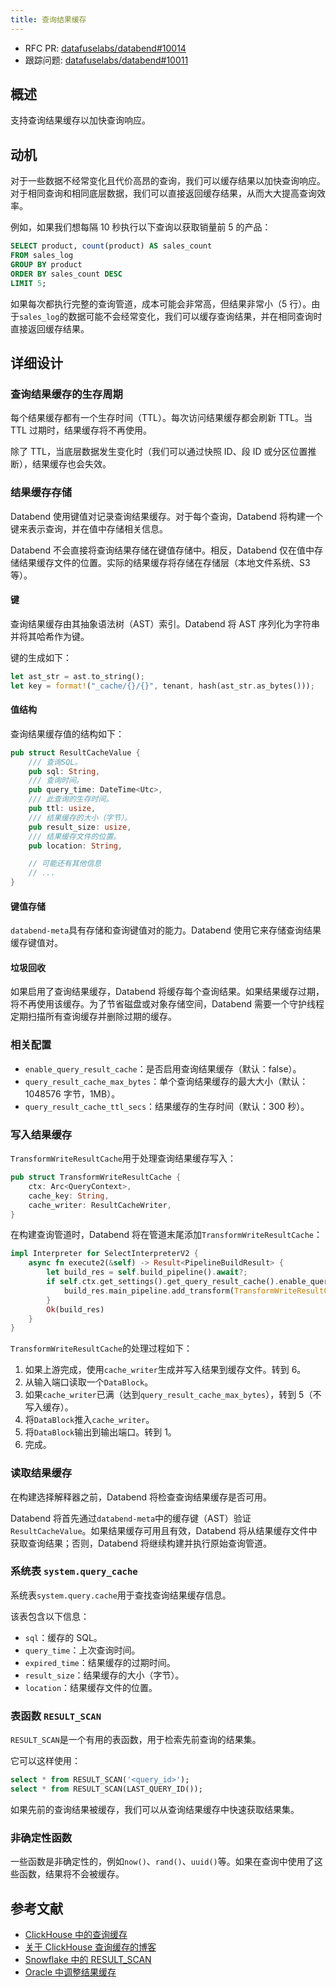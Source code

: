 ```yaml
---
title: 查询结果缓存
---
```


- RFC PR: [datafuselabs/databend#10014](https://github.com/databendlabs/databend/pull/10014)
- 跟踪问题: [datafuselabs/databend#10011](https://github.com/databendlabs/databend/issues/10011)

## 概述

支持查询结果缓存以加快查询响应。

## 动机

对于一些数据不经常变化且代价高昂的查询，我们可以缓存结果以加快查询响应。对于相同查询和相同底层数据，我们可以直接返回缓存结果，从而大大提高查询效率。

例如，如果我们想每隔 10 秒执行以下查询以获取销量前 5 的产品：

```sql
SELECT product, count(product) AS sales_count
FROM sales_log
GROUP BY product
ORDER BY sales_count DESC
LIMIT 5;
```

如果每次都执行完整的查询管道，成本可能会非常高，但结果非常小（5 行）。由于`sales_log`的数据可能不会经常变化，我们可以缓存查询结果，并在相同查询时直接返回缓存结果。

## 详细设计

### 查询结果缓存的生存周期

每个结果缓存都有一个生存时间（TTL）。每次访问结果缓存都会刷新 TTL。当 TTL 过期时，结果缓存将不再使用。

除了 TTL，当底层数据发生变化时（我们可以通过快照 ID、段 ID 或分区位置推断），结果缓存也会失效。

### 结果缓存存储

Databend 使用键值对记录查询结果缓存。对于每个查询，Databend 将构建一个键来表示查询，并在值中存储相关信息。

Databend 不会直接将查询结果存储在键值存储中。相反，Databend 仅在值中存储结果缓存文件的位置。实际的结果缓存将存储在存储层（本地文件系统、S3 等）。

#### 键

查询结果缓存由其抽象语法树（AST）索引。Databend 将 AST 序列化为字符串并将其哈希作为键。

键的生成如下：

```rust
let ast_str = ast.to_string();
let key = format!("_cache/{}/{}", tenant, hash(ast_str.as_bytes()));
```

#### 值结构

查询结果缓存值的结构如下：

```rust
pub struct ResultCacheValue {
    /// 查询SQL。
    pub sql: String,
    /// 查询时间。
    pub query_time: DateTime<Utc>,
    /// 此查询的生存时间。
    pub ttl: usize,
    /// 结果缓存的大小（字节）。
    pub result_size: usize,
    /// 结果缓存文件的位置。
    pub location: String,

    // 可能还有其他信息
    // ...
}
```

#### 键值存储

`databend-meta`具有存储和查询键值对的能力。Databend 使用它来存储查询结果缓存键值对。

#### 垃圾回收

如果启用了查询结果缓存，Databend 将缓存每个查询结果。如果结果缓存过期，将不再使用该缓存。为了节省磁盘或对象存储空间，Databend 需要一个守护线程定期扫描所有查询缓存并删除过期的缓存。

### 相关配置

- `enable_query_result_cache`：是否启用查询结果缓存（默认：false）。
- `query_result_cache_max_bytes`：单个查询结果缓存的最大大小（默认：1048576 字节，1MB）。
- `query_result_cache_ttl_secs`：结果缓存的生存时间（默认：300 秒）。

### 写入结果缓存

`TransformWriteResultCache`用于处理查询结果缓存写入：

```rust
pub struct TransformWriteResultCache {
    ctx: Arc<QueryContext>,
    cache_key: String,
    cache_writer: ResultCacheWriter,
}
```

在构建查询管道时，Databend 将在管道末尾添加`TransformWriteResultCache`：

```rust
impl Interpreter for SelectInterpreterV2 {
    async fn execute2(&self) -> Result<PipelineBuildResult> {
        let build_res = self.build_pipeline().await?;
        if self.ctx.get_settings().get_query_result_cache().enable_query_result_cache {
            build_res.main_pipeline.add_transform(TransformWriteResultCache::try_create)?;
        }
        Ok(build_res)
    }
}
```

`TransformWriteResultCache`的处理过程如下：

1. 如果上游完成，使用`cache_writer`生成并写入结果到缓存文件。转到 6。
2. 从输入端口读取一个`DataBlock`。
3. 如果`cache_writer`已满（达到`query_result_cache_max_bytes`），转到 5（不写入缓存）。
4. 将`DataBlock`推入`cache_writer`。
5. 将`DataBlock`输出到输出端口。转到 1。
6. 完成。

### 读取结果缓存

在构建选择解释器之前，Databend 将检查查询结果缓存是否可用。

Databend 将首先通过`databend-meta`中的缓存键（AST）验证`ResultCacheValue`。如果结果缓存可用且有效，Databend 将从结果缓存文件中获取查询结果；否则，Databend 将继续构建并执行原始查询管道。

### 系统表 `system.query_cache`

系统表`system.query.cache`用于查找查询结果缓存信息。

该表包含以下信息：

- `sql`：缓存的 SQL。
- `query_time`：上次查询时间。
- `expired_time`：结果缓存的过期时间。
- `result_size`：结果缓存的大小（字节）。
- `location`：结果缓存文件的位置。

### 表函数 `RESULT_SCAN`

`RESULT_SCAN`是一个有用的表函数，用于检索先前查询的结果集。

它可以这样使用：

```sql
select * from RESULT_SCAN('<query_id>');
select * from RESULT_SCAN(LAST_QUERY_ID());
```

如果先前的查询结果被缓存，我们可以从查询结果缓存中快速获取结果集。

### 非确定性函数

一些函数是非确定性的，例如`now()`、`rand()`、`uuid()`等。如果在查询中使用了这些函数，结果将不会被缓存。

## 参考文献

- [ClickHouse 中的查询缓存](https://clickhouse.com/docs/en/operations/query-cache/)
- [关于 ClickHouse 查询缓存的博客](https://clickhouse.com/blog/introduction-to-the-clickhouse-query-cache-and-design)
- [Snowflake 中的 RESULT_SCAN](https://docs.snowflake.com/en/sql-reference/functions/result_scan)
- [Oracle 中调整结果缓存](https://docs.oracle.com/en/database/oracle/oracle-database/19/tgdba/tuning-result-cache.html)
